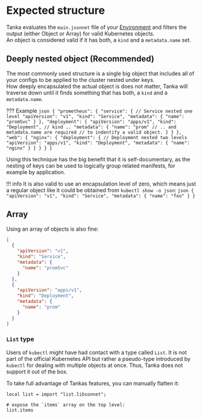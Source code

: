# Expected structure

Tanka evaluates the `main.jsonnet` file of your [Environment](/environments) and
filters the output (either Object or Array) for valid Kubernetes objects.  
An object is considered valid if it has both, a `kind` and a `metadata.name` set.

## Deeply nested object (Recommended)
The most commonly used structure is a single big object that includes all of
your configs to be applied to the cluster nested under keys.  
How deeply encapsulated the actual object is does not matter, Tanka will
traverse down until it finds something that has both, a `kind` and a
`metadata.name`.  

??? Example
    ```json
    {
      "prometheus": {
        "service": { // Service nested one level
          "apiVersion": "v1",
          "kind": "Service",
          "metadata": {
            "name": "promSvc"
          }
        },
        "deployment": {
          "apiVersion": "apps/v1",
          "kind": "Deployment", // kind ..
          "metadata": {
            "name": "prom" // .. and metadata.name are required
                          // to indentify a valid object.
          }
        }
      },
      "web": {
        "nginx": {
          "deployment": { // Deployment nested two levels
            "apiVersion": "apps/v1",
            "kind": "Deployment",
            "metadata": {
              "name": "nginx"
            }
          }
        }
      }
    }
    ```
    
Using this technique has the big benefit that it is self-documentary, as the
nesting of keys can be used to logically group related manifests, for example by
application.

!!! info
    It is also valid to use an encapsulation level of zero, which means
    just a regular object like it could be obtained from `kubectl show -o json`:
    ```json
    {
      "apiVersion": "v1",
      "kind": "Service",
      "metadata": {
        "name": "foo"
      }
    }
    ```


## Array
Using an array of objects is also fine:
```json
[
  {
    "apiVersion": "v1",
    "kind": "Service",
    "metadata": {
      "name": "promSvc"
    }
  },
  {
    "apiVersion": "apps/v1",
    "kind": "Deployment",
    "metadata": {
      "name": "prom"
    }
  }
]
```

### `List` type
Users of `kubectl` might have had contact with a type called `List`. It is not
part of the official Kubernetes API but rather a pseudo-type introduced by
`kubectl` for dealing with multiple objects at once. Thus, Tanka does not
support it out of the box.

To take full advantage of Tankas features, you can manually flatten it:

```jsonnet
local list = import "list.libsonnet";

# expose the `items` array on the top level:
list.items 
```
